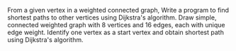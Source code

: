 From a given vertex in a weighted connected graph, Write a program to find shortest paths to other vertices using Dijkstra's algorithm. Draw simple, connected weighted graph with 8 vertices and 16 edges, each with unique edge weight. Identify one vertex as a start vertex and obtain shortest path using Dijkstra's algorithm.